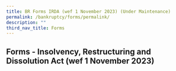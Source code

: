 ```yaml
---
title: BR Forms IRDA (wef 1 November 2023) (Under Maintenance)
permalink: /bankruptcy/forms/permalink/
description: ""
third_nav_title: Forms
---
```

Forms - Insolvency, Restructuring and Dissolution Act (wef 1 November 2023)
---

	 